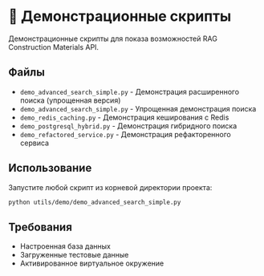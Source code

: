 # 🎯 Демонстрационные скрипты

Демонстрационные скрипты для показа возможностей RAG Construction Materials API.

## Файлы

- `demo_advanced_search_simple.py` - Демонстрация расширенного поиска (упрощенная версия)
- `demo_advanced_search_simple.py` - Упрощенная демонстрация поиска
- `demo_redis_caching.py` - Демонстрация кеширования с Redis
- `demo_postgresql_hybrid.py` - Демонстрация гибридного поиска
- `demo_refactored_service.py` - Демонстрация рефакторенного сервиса

## Использование

Запустите любой скрипт из корневой директории проекта:

```bash
python utils/demo/demo_advanced_search_simple.py
```

## Требования

- Настроенная база данных
- Загруженные тестовые данные
- Активированное виртуальное окружение 